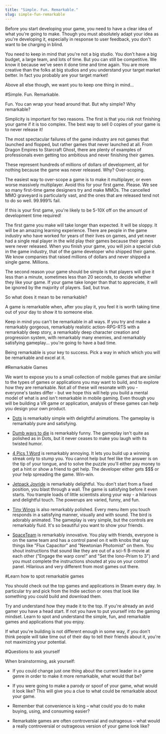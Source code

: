 ```yaml
---
title: "Simple. Fun. Remarkable."
slug: simple-fun-remarkable
---
```


Before you start developing your game, you need to have a clear idea of what you're going to make. Though you must absolutely adapt your idea as you're developing it, especially in response to user feedback, you don't want to be charging in blind.

You need to keep in mind that you're not a big studio. You don't have a big budget, a large team, and lots of time. But you can still be competitive. We know it because we've seen it done time and time again. You are more creative than the folks at big studios and you understand your target market better. In fact you probably are your target market!

Above all else though, we want you to keep one thing in mind...

#Simple. Fun. Remarkable.

Fun. You can wrap your head around that. But why simple? Why remarkable?

Simplicity is important for two reasons. The first is that you risk not finishing your game if it is too complex. The best way to sell 0 copies of your game is to never release it!

The most spectacular failures of the game industry are not games that launched and flopped, but rather games that never launched at all. From Dragon Empires to Starcraft Ghost, there are plenty of examples of professionals even getting too ambitious and never finishing their games.

These represent hundreds of millions of dollars of development, all for nothing because the game was never released. Why? Over-scoping.

The easiest way to over-scope a game is to make it multiplayer, or even worse massively multiplayer. Avoid this for your first game. Please. We see so many first-time game designers try and make MMOs. The cancelled MMO graveyard is particularly vast, and the ones that are released tend not to do so well. 99.999% fail.

If this is your first game, you're likely to be 5-10X off on the amount of development time required!

The first game you make will take longer than expected. It will be sloppy. It will be an amazing learning experience. There are people in the game industry who have worked for years of their lives on games, and yet never had a single real player in the wild play their games because their games were never released. When you finish your game, you will join a special club in the game industry, that of the game developer who shipped their game. We know companies that raised millions of dollars and never shipped a single game. Millions.

The second reason your game should be simple is that players will give it less than a minute, sometimes less than 20 seconds, to decide whether they like your game. If your game take longer than that to appreciate, it will be ignored by the majority of players. Sad, but true.

So what does it mean to be remarkable?

A game is remarkable when, after you play it, you feel it is worth taking time out of your day to show it to someone else.

Keep in mind you can't be remarkable in all ways. If you try and make a remarkably gorgeous, remarkably realistic action-RPG-RTS with a remarkably deep story, a remarkably deep character creation and progression system, with remarkably many enemies, and remarkably satisfying gameplay... you're going to have a bad time.

Being remarkable is your key to success. Pick a way in which which you will be remarkable and excel at it.

#Remarkable Games

We want to expose you to a small collection of mobile games that are similar to the types of games or applications you may want to build, and to explore how they are remarkable. Not all of these will resonate with you - everyone's tastes differ - but we hope this will help you build a mental model of what is and isn't remarkable in mobile gaming. Even though you will be building a VR game or application, analysis of these games can help you design your own product.

- [Dots](https://itunes.apple.com/us/app/dots-a-game-about-connecting/id632285588?mt=8) is remarkably simple with delightful animations. The gameplay is remarkably pure and satisfying.

- [Dumb ways to die](https://itunes.apple.com/us/app/dumb-ways-to-die/id639930688?mt=8) is remarkably funny. The gameplay isn't quite as polished as in Dots, but it never ceases to make you laugh with its twisted humor.

- [4 Pics 1 Word](https://itunes.apple.com/us/app/4-pics-1-word/id595558452?mt=8) is remarkably annoying. It lets you build up a winning streak only to stump you. You cannot help but feel like the answer is on the tip of your tongue, and to solve the puzzle you'll either pay money to get a hint or show a friend to get help. The developer either gets $$$ or your help spreading the game. Win-win.

- [Jetpack Joyride](https://itunes.apple.com/us/app/jetpack-joyride/id457446957?mt=8) is remarkably delightful. You don't start from a fixed position, you blast through a wall. The game is satisfying before it even starts. You trample loads of little scientists along your way - a hilarious and delightful touch. The powerups are varied, funny, and fun.

- [Tiny Wings](https://itunes.apple.com/us/app/tiny-wings/id417817520?mt=8) is also remarkably polished. Every menu item you touch responds in a satisfying manner, visually and with sound. The bird is adorably animated. The gameplay is very simple, but the controls are remarkably fluid. It's so beautiful you want to show your friends.

- [SpaceTeam](https://itunes.apple.com/us/app/spaceteam/id570510529?mt=8) is remarkably innovative. You play with friends, everyone is on the same team and has a control panel on it with knobs that say things like "Flux Capacitor" and "Newtonian Photomist" on them. You shout instructions that sound like they are out of a sci-fi B-movie at each other ("Engage the warp core!" and "Set the Iono-Prism to 3") and you must complete the instructions shouted at you on your control panel. Hilarious and very different from most games out there.

#Learn how to spot remarkable games

You should check out the top games and applications in Steam every day. In particular try and pick from the Indie section or ones that look like something you could build and download them.

Try and understand how they made it to the top. If you're already an avid  gamer you have a head start. If not you have to put yourself into the gaming mindset. Learn to spot and understand the simple, fun, and remarkable games and applications that you enjoy.

If what you're building is not different enough in some way, if you don't think people will take time out of their day to tell their friends about it, you're not maximizing your potential.

#Questions to ask yourself

When brainstorming, ask yourself:

- If you could change just one thing about the current leader in a game genre in order to make it more remarkable, what would that be?

- If you were going to make a parody or spoof of your game, what would it look like? This will give you a clue to what could be remarkable about your game.

- Remember that convenience is king – what could you do to make buying, using, and consuming easier?

- Remarkable games are often controversial and outrageous – what would a really controversial or outrageous version of your game look like?
